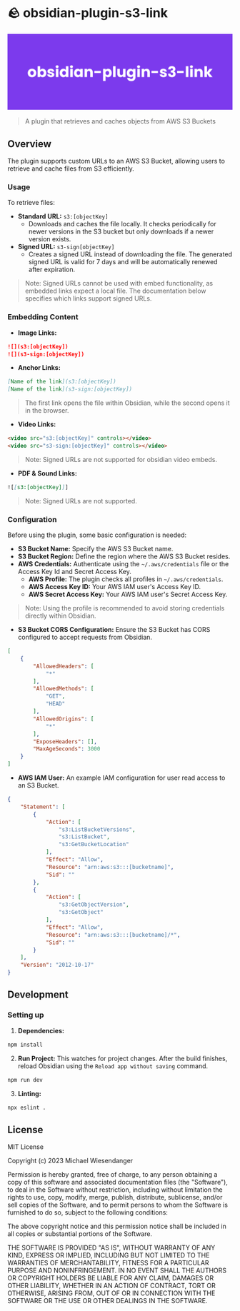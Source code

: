 
# 🪨 obsidian-plugin-s3-link

![](docs/plugin_banner.png)

> A plugin that retrieves and caches objects from AWS S3 Buckets

## Overview

The plugin supports custom URLs to an AWS S3 Bucket, allowing users to retrieve and cache files from S3 efficiently.

### Usage

To retrieve files:

* **Standard URL:** `s3:[objectKey]`
    * Downloads and caches the file locally. It checks periodically for newer versions in the S3 bucket but only downloads if a newer version exists.
* **Signed URL:** `s3-sign[objectKey]`
    * Creates a signed URL instead of downloading the file. The generated signed URL is valid for 7 days and will be automatically renewed after expiration.

> Note: Signed URLs cannot be used with embed functionality, as embedded links expect a local file. The documentation below specifies which links support signed URLs.

### Embedding Content

- **Image Links:**
```markdown
![](s3:[objectKey])
![](s3-sign:[objectKey])
```

- **Anchor Links:**
```markdown
[Name of the link](s3:[objectKey])
[Name of the link](s3-sign:[objectKey])
```

> The first link opens the file within Obsidian, while the second opens it in the browser.

- **Video Links:**
```markdown
<video src="s3:[objectKey]" controls></video>
<video src="s3-sign:[objectKey]" controls></video>
```

> Note: Signed URLs are not supported for obsidian video embeds.

- **PDF & Sound Links:**
```markdown
![[s3:[objectKey]]]
```

> Note: Signed URLs are not supported.

### Configuration

Before using the plugin, some basic configuration is needed:

- **S3 Bucket Name:** Specify the AWS S3 Bucket name.
- **S3 Bucket Region:** Define the region where the AWS S3 Bucket resides.
- **AWS Credentials:** Authenticate using the `~/.aws/credentials` file or the Access Key Id and Secret Access Key.
    - **AWS Profile:** The plugin checks all profiles in `~/.aws/credentials`.
    - **AWS Access Key ID:** Your AWS IAM user's Access Key ID.
    - **AWS Secret Access Key:** Your AWS IAM user's Secret Access Key.

> Note: Using the profile is recommended to avoid storing credentials directly within Obsidian.

- **S3 Bucket CORS Configuration:** Ensure the S3 Bucket has CORS configured to accept requests from Obsidian.
```json
[
    {
        "AllowedHeaders": [
            "*"
        ],
        "AllowedMethods": [
            "GET",
            "HEAD"
        ],
        "AllowedOrigins": [
            "*"
        ],
        "ExposeHeaders": [],
        "MaxAgeSeconds": 3000
    }
]
```
- **AWS IAM User:** An example IAM configuration for user read access to an S3 Bucket. 
```json
{
    "Statement": [
        {
            "Action": [
                "s3:ListBucketVersions",
                "s3:ListBucket",
                "s3:GetBucketLocation"
            ],
            "Effect": "Allow",
            "Resource": "arn:aws:s3:::[bucketname]",
            "Sid": ""
        },
        {
            "Action": [
                "s3:GetObjectVersion",
                "s3:GetObject"
            ],
            "Effect": "Allow",
            "Resource": "arn:aws:s3:::[bucketname]/*",
            "Sid": ""
        }
    ],
    "Version": "2012-10-17"
}
```

## Development

### Setting up

1. **Dependencies:**
```bash
npm install
```
2. **Run Project:** This watches for project changes. After the build finishes, reload Obsidian using the `Reload app without saving` command.
```bash
npm run dev
```
3. **Linting:**
```bash
npx eslint .
```

## License

MIT License

Copyright (c) 2023 Michael Wiesendanger

Permission is hereby granted, free of charge, to any person obtaining
a copy of this software and associated documentation files (the
"Software"), to deal in the Software without restriction, including
without limitation the rights to use, copy, modify, merge, publish,
distribute, sublicense, and/or sell copies of the Software, and to
permit persons to whom the Software is furnished to do so, subject to
the following conditions:

The above copyright notice and this permission notice shall be
included in all copies or substantial portions of the Software.

THE SOFTWARE IS PROVIDED "AS IS", WITHOUT WARRANTY OF ANY KIND,
EXPRESS OR IMPLIED, INCLUDING BUT NOT LIMITED TO THE WARRANTIES OF
MERCHANTABILITY, FITNESS FOR A PARTICULAR PURPOSE AND
NONINFRINGEMENT. IN NO EVENT SHALL THE AUTHORS OR COPYRIGHT HOLDERS BE
LIABLE FOR ANY CLAIM, DAMAGES OR OTHER LIABILITY, WHETHER IN AN ACTION
OF CONTRACT, TORT OR OTHERWISE, ARISING FROM, OUT OF OR IN CONNECTION
WITH THE SOFTWARE OR THE USE OR OTHER DEALINGS IN THE SOFTWARE.